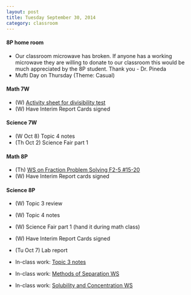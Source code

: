 ```yaml
---
layout: post  
title: Tuesday September 30, 2014
category: classroom
--- 
```

#### 8P home room
* Our classroom microwave has broken. If anyone has a working microwave they are willing to donate to our classroom this would be much appreciated by the 8P student. Thank you - Dr. Pineda
* Mufti Day on Thursday (Theme: Casual)

#### Math 7W
* (W) [Activity sheet for divisibility test](https://www.dropbox.com/s/tfti94in8aim0o8/Activity%20Sheet%20on%20Divisibility%20Tests.pdf?dl=0)
* (W) Have Interim Report Cards signed

#### Science 7W
* (W Oct 8) Topic 4 notes 
* (Th Oct 2) Science Fair part 1 

#### Math 8P
* (Th) [WS on Fraction Problem Solving F2-5 #15-20](https://www.dropbox.com/s/lb8i5eawyhrcak9/WS%20Fraction%20Problem%20Solving.pdf?dl=0)
* (W) Have Interim Report cards signed 

#### Science 8P
* (W) Topic 3 review 
* (W) Topic 4 notes 
* (W) Science Fair part 1 (hand it during math class)
* (W) Have Interim Report Cards signed
* (Tu Oct 7) Lab report 

* In-class work: [Topic 3 notes](https://www.dropbox.com/s/gkjnrmia24vzic3/Topic%203.1.pdf?dl=0)
* In-class work: [Methods of Separation WS](https://www.dropbox.com/s/x72yztv9ojykn0z/Methods%20of%20Separation.pdf?dl=0)
* In-class work: [Solubility and Concentration WS](https://www.dropbox.com/s/ohn2m6k97qxq7pq/Solubility%20and%20Concentration.pdf?dl=0)


